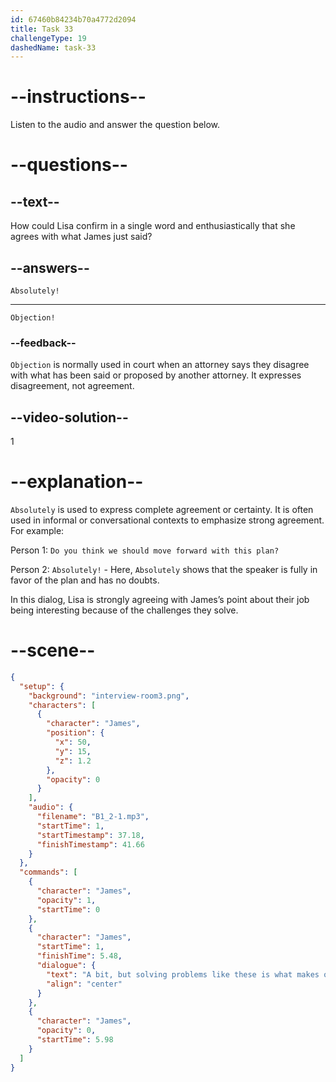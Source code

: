 ```yaml
---
id: 67460b84234b70a4772d2094
title: Task 33
challengeType: 19
dashedName: task-33
---
```


<!-- (Audio) James: A bit, but solving problems like these is what makes our job interesting, right? -->

<!-- SPEAKING -->

# --instructions--

Listen to the audio and answer the question below.

# --questions--

## --text--

How could Lisa confirm in a single word and enthusiastically that she agrees with what James just said?

## --answers--

`Absolutely!`

---

`Objection!`

### --feedback--

`Objection` is normally used in court when an attorney says they disagree with what has been said or proposed by another attorney. It expresses disagreement, not agreement.

## --video-solution--

1


# --explanation--

`Absolutely` is used to express complete agreement or certainty. It is often used in informal or conversational contexts to emphasize strong agreement.  For example: 

Person 1: `Do you think we should move forward with this plan?` 

Person 2: `Absolutely!` -  Here, `Absolutely` shows that the speaker is fully in favor of the plan and has no doubts.

In this dialog, Lisa is strongly agreeing with James’s point about their job being interesting because of the challenges they solve.

# --scene--

```json
{
  "setup": {
    "background": "interview-room3.png",
    "characters": [
      {
        "character": "James",
        "position": {
          "x": 50,
          "y": 15,
          "z": 1.2
        },
        "opacity": 0
      }
    ],
    "audio": {
      "filename": "B1_2-1.mp3",
      "startTime": 1,
      "startTimestamp": 37.18,
      "finishTimestamp": 41.66
    }
  },
  "commands": [
    {
      "character": "James",
      "opacity": 1,
      "startTime": 0
    },
    {
      "character": "James",
      "startTime": 1,
      "finishTime": 5.48,
      "dialogue": {
        "text": "A bit, but solving problems like these is what makes our job interesting, right?",
        "align": "center"
      }
    },
    {
      "character": "James",
      "opacity": 0,
      "startTime": 5.98
    }
  ]
}
```
